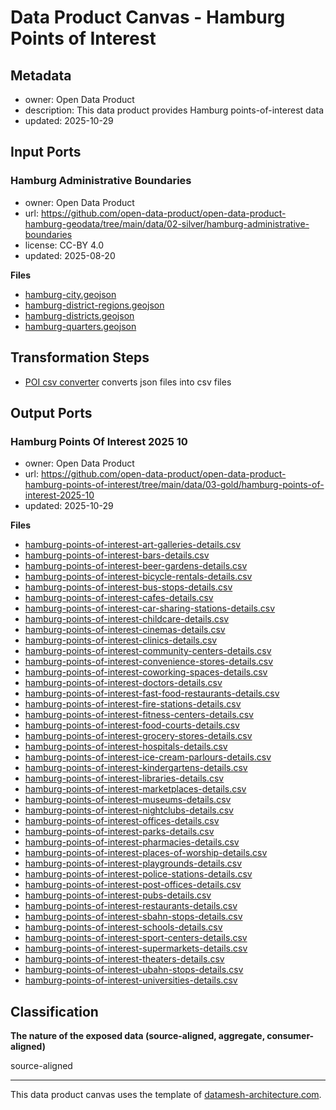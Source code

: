 
# Data Product Canvas - Hamburg Points of Interest

## Metadata

* owner: Open Data Product
* description: This data product provides Hamburg points-of-interest data
* updated: 2025-10-29

## Input Ports

### Hamburg Administrative Boundaries

* owner: Open Data Product
* url: https://github.com/open-data-product/open-data-product-hamburg-geodata/tree/main/data/02-silver/hamburg-administrative-boundaries
* license: CC-BY 4.0
* updated: 2025-08-20

**Files**

* [hamburg-city.geojson](https://raw.githubusercontent.com/open-data-product/open-data-product-hamburg-geodata/main/data/02-silver/hamburg-administrative-boundaries/hamburg-city.geojson)
* [hamburg-district-regions.geojson](https://raw.githubusercontent.com/open-data-product/open-data-product-hamburg-geodata/main/data/02-silver/hamburg-administrative-boundaries/hamburg-district-regions.geojson)
* [hamburg-districts.geojson](https://raw.githubusercontent.com/open-data-product/open-data-product-hamburg-geodata/main/data/02-silver/hamburg-administrative-boundaries/hamburg-districts.geojson)
* [hamburg-quarters.geojson](https://raw.githubusercontent.com/open-data-product/open-data-product-hamburg-geodata/main/data/02-silver/hamburg-administrative-boundaries/hamburg-quarters.geojson)

## Transformation Steps

* [POI csv converter](https://github.com/open-data-product/open-data-product-python-lib/blob/main/opendataproduct/transform/poi_csv_converter.py) converts json files into csv files

## Output Ports

### Hamburg Points Of Interest 2025 10

* owner: Open Data Product
* url: https://github.com/open-data-product/open-data-product-hamburg-points-of-interest/tree/main/data/03-gold/hamburg-points-of-interest-2025-10
* updated: 2025-10-29

**Files**

* [hamburg-points-of-interest-art-galleries-details.csv](https://raw.githubusercontent.com/open-data-product/open-data-product-hamburg-points-of-interest/main/data/03-gold/hamburg-points-of-interest-2025-10/hamburg-points-of-interest-art-galleries-details.csv)
* [hamburg-points-of-interest-bars-details.csv](https://raw.githubusercontent.com/open-data-product/open-data-product-hamburg-points-of-interest/main/data/03-gold/hamburg-points-of-interest-2025-10/hamburg-points-of-interest-bars-details.csv)
* [hamburg-points-of-interest-beer-gardens-details.csv](https://raw.githubusercontent.com/open-data-product/open-data-product-hamburg-points-of-interest/main/data/03-gold/hamburg-points-of-interest-2025-10/hamburg-points-of-interest-beer-gardens-details.csv)
* [hamburg-points-of-interest-bicycle-rentals-details.csv](https://raw.githubusercontent.com/open-data-product/open-data-product-hamburg-points-of-interest/main/data/03-gold/hamburg-points-of-interest-2025-10/hamburg-points-of-interest-bicycle-rentals-details.csv)
* [hamburg-points-of-interest-bus-stops-details.csv](https://raw.githubusercontent.com/open-data-product/open-data-product-hamburg-points-of-interest/main/data/03-gold/hamburg-points-of-interest-2025-10/hamburg-points-of-interest-bus-stops-details.csv)
* [hamburg-points-of-interest-cafes-details.csv](https://raw.githubusercontent.com/open-data-product/open-data-product-hamburg-points-of-interest/main/data/03-gold/hamburg-points-of-interest-2025-10/hamburg-points-of-interest-cafes-details.csv)
* [hamburg-points-of-interest-car-sharing-stations-details.csv](https://raw.githubusercontent.com/open-data-product/open-data-product-hamburg-points-of-interest/main/data/03-gold/hamburg-points-of-interest-2025-10/hamburg-points-of-interest-car-sharing-stations-details.csv)
* [hamburg-points-of-interest-childcare-details.csv](https://raw.githubusercontent.com/open-data-product/open-data-product-hamburg-points-of-interest/main/data/03-gold/hamburg-points-of-interest-2025-10/hamburg-points-of-interest-childcare-details.csv)
* [hamburg-points-of-interest-cinemas-details.csv](https://raw.githubusercontent.com/open-data-product/open-data-product-hamburg-points-of-interest/main/data/03-gold/hamburg-points-of-interest-2025-10/hamburg-points-of-interest-cinemas-details.csv)
* [hamburg-points-of-interest-clinics-details.csv](https://raw.githubusercontent.com/open-data-product/open-data-product-hamburg-points-of-interest/main/data/03-gold/hamburg-points-of-interest-2025-10/hamburg-points-of-interest-clinics-details.csv)
* [hamburg-points-of-interest-community-centers-details.csv](https://raw.githubusercontent.com/open-data-product/open-data-product-hamburg-points-of-interest/main/data/03-gold/hamburg-points-of-interest-2025-10/hamburg-points-of-interest-community-centers-details.csv)
* [hamburg-points-of-interest-convenience-stores-details.csv](https://raw.githubusercontent.com/open-data-product/open-data-product-hamburg-points-of-interest/main/data/03-gold/hamburg-points-of-interest-2025-10/hamburg-points-of-interest-convenience-stores-details.csv)
* [hamburg-points-of-interest-coworking-spaces-details.csv](https://raw.githubusercontent.com/open-data-product/open-data-product-hamburg-points-of-interest/main/data/03-gold/hamburg-points-of-interest-2025-10/hamburg-points-of-interest-coworking-spaces-details.csv)
* [hamburg-points-of-interest-doctors-details.csv](https://raw.githubusercontent.com/open-data-product/open-data-product-hamburg-points-of-interest/main/data/03-gold/hamburg-points-of-interest-2025-10/hamburg-points-of-interest-doctors-details.csv)
* [hamburg-points-of-interest-fast-food-restaurants-details.csv](https://raw.githubusercontent.com/open-data-product/open-data-product-hamburg-points-of-interest/main/data/03-gold/hamburg-points-of-interest-2025-10/hamburg-points-of-interest-fast-food-restaurants-details.csv)
* [hamburg-points-of-interest-fire-stations-details.csv](https://raw.githubusercontent.com/open-data-product/open-data-product-hamburg-points-of-interest/main/data/03-gold/hamburg-points-of-interest-2025-10/hamburg-points-of-interest-fire-stations-details.csv)
* [hamburg-points-of-interest-fitness-centers-details.csv](https://raw.githubusercontent.com/open-data-product/open-data-product-hamburg-points-of-interest/main/data/03-gold/hamburg-points-of-interest-2025-10/hamburg-points-of-interest-fitness-centers-details.csv)
* [hamburg-points-of-interest-food-courts-details.csv](https://raw.githubusercontent.com/open-data-product/open-data-product-hamburg-points-of-interest/main/data/03-gold/hamburg-points-of-interest-2025-10/hamburg-points-of-interest-food-courts-details.csv)
* [hamburg-points-of-interest-grocery-stores-details.csv](https://raw.githubusercontent.com/open-data-product/open-data-product-hamburg-points-of-interest/main/data/03-gold/hamburg-points-of-interest-2025-10/hamburg-points-of-interest-grocery-stores-details.csv)
* [hamburg-points-of-interest-hospitals-details.csv](https://raw.githubusercontent.com/open-data-product/open-data-product-hamburg-points-of-interest/main/data/03-gold/hamburg-points-of-interest-2025-10/hamburg-points-of-interest-hospitals-details.csv)
* [hamburg-points-of-interest-ice-cream-parlours-details.csv](https://raw.githubusercontent.com/open-data-product/open-data-product-hamburg-points-of-interest/main/data/03-gold/hamburg-points-of-interest-2025-10/hamburg-points-of-interest-ice-cream-parlours-details.csv)
* [hamburg-points-of-interest-kindergartens-details.csv](https://raw.githubusercontent.com/open-data-product/open-data-product-hamburg-points-of-interest/main/data/03-gold/hamburg-points-of-interest-2025-10/hamburg-points-of-interest-kindergartens-details.csv)
* [hamburg-points-of-interest-libraries-details.csv](https://raw.githubusercontent.com/open-data-product/open-data-product-hamburg-points-of-interest/main/data/03-gold/hamburg-points-of-interest-2025-10/hamburg-points-of-interest-libraries-details.csv)
* [hamburg-points-of-interest-marketplaces-details.csv](https://raw.githubusercontent.com/open-data-product/open-data-product-hamburg-points-of-interest/main/data/03-gold/hamburg-points-of-interest-2025-10/hamburg-points-of-interest-marketplaces-details.csv)
* [hamburg-points-of-interest-museums-details.csv](https://raw.githubusercontent.com/open-data-product/open-data-product-hamburg-points-of-interest/main/data/03-gold/hamburg-points-of-interest-2025-10/hamburg-points-of-interest-museums-details.csv)
* [hamburg-points-of-interest-nightclubs-details.csv](https://raw.githubusercontent.com/open-data-product/open-data-product-hamburg-points-of-interest/main/data/03-gold/hamburg-points-of-interest-2025-10/hamburg-points-of-interest-nightclubs-details.csv)
* [hamburg-points-of-interest-offices-details.csv](https://raw.githubusercontent.com/open-data-product/open-data-product-hamburg-points-of-interest/main/data/03-gold/hamburg-points-of-interest-2025-10/hamburg-points-of-interest-offices-details.csv)
* [hamburg-points-of-interest-parks-details.csv](https://raw.githubusercontent.com/open-data-product/open-data-product-hamburg-points-of-interest/main/data/03-gold/hamburg-points-of-interest-2025-10/hamburg-points-of-interest-parks-details.csv)
* [hamburg-points-of-interest-pharmacies-details.csv](https://raw.githubusercontent.com/open-data-product/open-data-product-hamburg-points-of-interest/main/data/03-gold/hamburg-points-of-interest-2025-10/hamburg-points-of-interest-pharmacies-details.csv)
* [hamburg-points-of-interest-places-of-worship-details.csv](https://raw.githubusercontent.com/open-data-product/open-data-product-hamburg-points-of-interest/main/data/03-gold/hamburg-points-of-interest-2025-10/hamburg-points-of-interest-places-of-worship-details.csv)
* [hamburg-points-of-interest-playgrounds-details.csv](https://raw.githubusercontent.com/open-data-product/open-data-product-hamburg-points-of-interest/main/data/03-gold/hamburg-points-of-interest-2025-10/hamburg-points-of-interest-playgrounds-details.csv)
* [hamburg-points-of-interest-police-stations-details.csv](https://raw.githubusercontent.com/open-data-product/open-data-product-hamburg-points-of-interest/main/data/03-gold/hamburg-points-of-interest-2025-10/hamburg-points-of-interest-police-stations-details.csv)
* [hamburg-points-of-interest-post-offices-details.csv](https://raw.githubusercontent.com/open-data-product/open-data-product-hamburg-points-of-interest/main/data/03-gold/hamburg-points-of-interest-2025-10/hamburg-points-of-interest-post-offices-details.csv)
* [hamburg-points-of-interest-pubs-details.csv](https://raw.githubusercontent.com/open-data-product/open-data-product-hamburg-points-of-interest/main/data/03-gold/hamburg-points-of-interest-2025-10/hamburg-points-of-interest-pubs-details.csv)
* [hamburg-points-of-interest-restaurants-details.csv](https://raw.githubusercontent.com/open-data-product/open-data-product-hamburg-points-of-interest/main/data/03-gold/hamburg-points-of-interest-2025-10/hamburg-points-of-interest-restaurants-details.csv)
* [hamburg-points-of-interest-sbahn-stops-details.csv](https://raw.githubusercontent.com/open-data-product/open-data-product-hamburg-points-of-interest/main/data/03-gold/hamburg-points-of-interest-2025-10/hamburg-points-of-interest-sbahn-stops-details.csv)
* [hamburg-points-of-interest-schools-details.csv](https://raw.githubusercontent.com/open-data-product/open-data-product-hamburg-points-of-interest/main/data/03-gold/hamburg-points-of-interest-2025-10/hamburg-points-of-interest-schools-details.csv)
* [hamburg-points-of-interest-sport-centers-details.csv](https://raw.githubusercontent.com/open-data-product/open-data-product-hamburg-points-of-interest/main/data/03-gold/hamburg-points-of-interest-2025-10/hamburg-points-of-interest-sport-centers-details.csv)
* [hamburg-points-of-interest-supermarkets-details.csv](https://raw.githubusercontent.com/open-data-product/open-data-product-hamburg-points-of-interest/main/data/03-gold/hamburg-points-of-interest-2025-10/hamburg-points-of-interest-supermarkets-details.csv)
* [hamburg-points-of-interest-theaters-details.csv](https://raw.githubusercontent.com/open-data-product/open-data-product-hamburg-points-of-interest/main/data/03-gold/hamburg-points-of-interest-2025-10/hamburg-points-of-interest-theaters-details.csv)
* [hamburg-points-of-interest-ubahn-stops-details.csv](https://raw.githubusercontent.com/open-data-product/open-data-product-hamburg-points-of-interest/main/data/03-gold/hamburg-points-of-interest-2025-10/hamburg-points-of-interest-ubahn-stops-details.csv)
* [hamburg-points-of-interest-universities-details.csv](https://raw.githubusercontent.com/open-data-product/open-data-product-hamburg-points-of-interest/main/data/03-gold/hamburg-points-of-interest-2025-10/hamburg-points-of-interest-universities-details.csv)

## Classification

**The nature of the exposed data (source-aligned, aggregate, consumer-aligned)**

source-aligned


---
This data product canvas uses the template of [datamesh-architecture.com](https://www.datamesh-architecture.com/data-product-canvas).